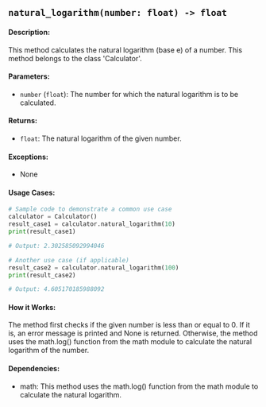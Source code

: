 ## `natural_logarithm(number: float) -> float`

#### Description:
This method calculates the natural logarithm (base e) of a number. This method belongs to the class 'Calculator'.

#### Parameters:
- `number` (`float`): The number for which the natural logarithm is to be calculated.

#### Returns:
- `float`: The natural logarithm of the given number.

#### Exceptions:
- None

#### Usage Cases:

```python
# Sample code to demonstrate a common use case
calculator = Calculator()
result_case1 = calculator.natural_logarithm(10)
print(result_case1)

# Output: 2.302585092994046

# Another use case (if applicable)
result_case2 = calculator.natural_logarithm(100)
print(result_case2)

# Output: 4.605170185988092
```

#### How it Works:
The method first checks if the given number is less than or equal to 0. If it is, an error message is printed and None is returned. Otherwise, the method uses the math.log() function from the math module to calculate the natural logarithm of the number.

#### Dependencies:
- math: This method uses the math.log() function from the math module to calculate the natural logarithm.